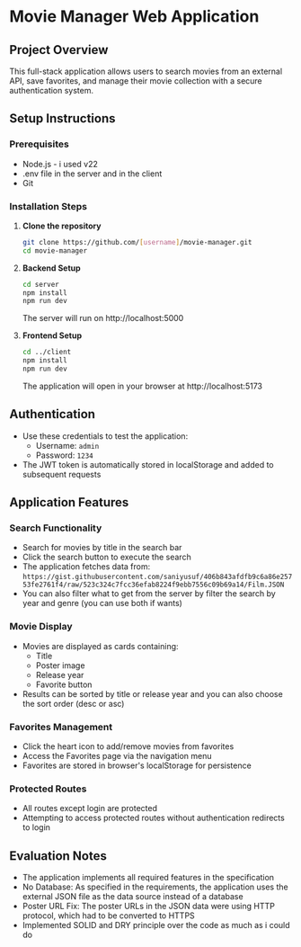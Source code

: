 # Movie Manager Web Application

## Project Overview

This full-stack application allows users to search movies from an external API, save favorites, and manage their movie collection with a secure authentication system.

## Setup Instructions

### Prerequisites

- Node.js - i used v22
- .env file in the server and in the client
- Git

### Installation Steps

1. **Clone the repository**

   ```bash
   git clone https://github.com/[username]/movie-manager.git
   cd movie-manager
   ```

2. **Backend Setup**

   ```bash
   cd server
   npm install
   npm run dev
   ```

   The server will run on http://localhost:5000

3. **Frontend Setup**
   ```bash
   cd ../client
   npm install
   npm run dev
   ```
   The application will open in your browser at http://localhost:5173

## Authentication

- Use these credentials to test the application:
  - Username: `admin`
  - Password: `1234`
- The JWT token is automatically stored in localStorage and added to subsequent requests

## Application Features

### Search Functionality

- Search for movies by title in the search bar
- Click the search button to execute the search
- The application fetches data from:
  `https://gist.githubusercontent.com/saniyusuf/406b843afdfb9c6a86e25753fe2761f4/raw/523c324c7fcc36efab8224f9ebb7556c09b69a14/Film.JSON`
- You can also filter what to get from the server by filter the search by year and genre (you can use both if wants)

### Movie Display

- Movies are displayed as cards containing:
  - Title
  - Poster image
  - Release year
  - Favorite button
- Results can be sorted by title or release year and you can also choose the sort order (desc or asc)

### Favorites Management

- Click the heart icon to add/remove movies from favorites
- Access the Favorites page via the navigation menu
- Favorites are stored in browser's localStorage for persistence

### Protected Routes

- All routes except login are protected
- Attempting to access protected routes without authentication redirects to login

## Evaluation Notes

- The application implements all required features in the specification
- No Database: As specified in the requirements, the application uses the external JSON file as the data source instead of a database
- Poster URL Fix: The poster URLs in the JSON data were using HTTP protocol, which had to be converted to HTTPS
- Implemented SOLID and DRY principle over the code as much as i could do
